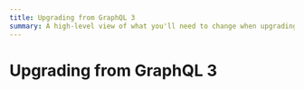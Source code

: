 ```yaml
---
title: Upgrading from GraphQL 3
summary: A high-level view of what you'll need to change when upgrading to GraphQL 4
---
```


# Upgrading from GraphQL 3


